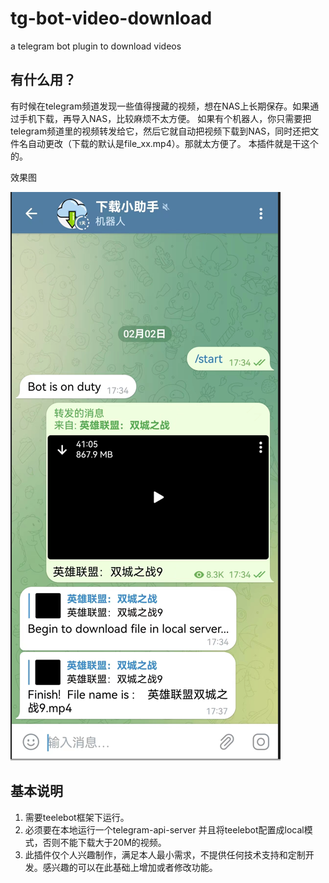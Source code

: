 # tg-bot-video-download
a telegram bot plugin to download videos

## 有什么用？
有时候在telegram频道发现一些值得搜藏的视频，想在NAS上长期保存。如果通过手机下载，再导入NAS，比较麻烦不太方便。
如果有个机器人，你只需要把telegram频道里的视频转发给它，然后它就自动把视频下载到NAS，同时还把文件名自动更改（下载的默认是file_xx.mp4）。那就太方便了。
本插件就是干这个的。

效果图

<img src=https://github.com/welkin621/tg-bot-video-download/blob/main/demo.PNG>

## 基本说明
1. 需要teelebot框架下运行。
2. 必须要在本地运行一个telegram-api-server 并且将teelebot配置成local模式，否则不能下载大于20M的视频。
3. 此插件仅个人兴趣制作，满足本人最小需求，不提供任何技术支持和定制开发。感兴趣的可以在此基础上增加或者修改功能。
